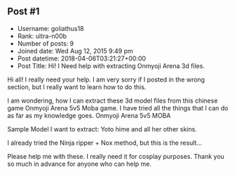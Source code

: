 ## Post #1
- Username: goliathus18
- Rank: ultra-n00b
- Number of posts: 9
- Joined date: Wed Aug 12, 2015 9:49 pm
- Post datetime: 2018-04-06T03:21:27+00:00
- Post Title: Hi! I Need help with extracting Onmyoji Arena 3d files.

Hi all! I really need your help. I am very sorry if I posted in the wrong section, but I really want to learn how to do this.

I am wondering, how I can extract these 3d model files from this chinese game Onmyoji Arena 5v5 Moba game. I have tried all the things that I can do as far as my knowledge goes.
Onmyoji Arena 5v5 MOBA

Sample Model I want to extract: Yoto hime and all her other skins.


I already tried the Ninja ripper + Nox method, but this is the result...

Please help me with these. I really need it for cosplay purposes. Thank you so much in advance for anyone who can help me.
